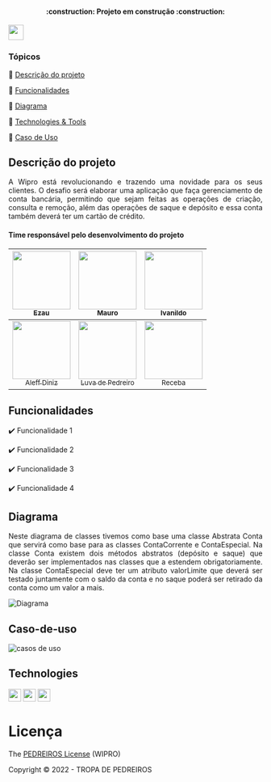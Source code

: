 <h4 align="center"> 
    :construction:  Projeto em construção  :construction:
</h4>



<span align="center">
<img src="https://raw.githubusercontent.com/iampavangandhi/iampavangandhi/master/gifs/Hi.gif" width="30px"> </h2>
</span>

### Tópicos 

:small_blue_diamond: [Descrição do projeto](#descrição-do-projeto)

:small_blue_diamond: [Funcionalidades](#funcionalidades)

:small_blue_diamond: [Diagrama](#diagrama)

:small_blue_diamond: [Technologies & Tools](#technologies)

:small_blue_diamond: [Caso de Uso](#caso-de-uso)



## Descrição do projeto 

<p align="justify">
A Wipro está revolucionando e trazendo uma novidade para os seus clientes. O desafio
será elaborar uma aplicação que faça gerenciamento de conta bancária, permitindo que
sejam feitas as operações de criação, consulta e remoção, além das operações de
saque e depósito e essa conta também deverá ter um cartão de crédito.

</p>


<h4>
Time responsável pelo desenvolvimento do projeto
</h4>




| [<img src="https://avatars.githubusercontent.com/u/60906775?v=4 " width=115 ><br><sub>Ezau</sub>](https://github.com/EzauMartins) | [<img src="https://avatars.githubusercontent.com/u/17453844?v=4" width=115><br><sub>Mauro</sub>](https://github.com/oliveiramauro) |  [<img src="https://avatars.githubusercontent.com/u/75269330?v=4" width=115><br><sub>Ivanildo</sub>](https://github.com/IvanRibeiro011) |
| :---: | :---: | :---:| 
[<img src="https://avatars.githubusercontent.com/u/42613597?v=4" width=115><br><sub>Aleff Diniz</sub>](https://github.com/AleffTrajano)|  [<img src="https://pbs.twimg.com/profile_images/1507228576256602128/C7D3Ltha_400x400.jpg" width=115><br><sub>Luva de Pedreiro</sub>](https://www.lance.com.br/fora-de-campo/receba-luva-de-pedreiro-se-torna-o-influenciador-de-futebol-com-mais-seguidores-do-instagram.html) |  [<img src="https://cf.shopee.com.br/file/b4e4ffcb1cedb4c3bfd284cc9332b990" width=115><br><sub>Receba</sub>](https://www.lance.com.br/fora-de-campo/receba-luva-de-pedreiro-se-torna-o-influenciador-de-futebol-com-mais-seguidores-do-instagram.html) |


## Funcionalidades

:heavy_check_mark: Funcionalidade 1  

:heavy_check_mark: Funcionalidade 2  

:heavy_check_mark: Funcionalidade 3  

:heavy_check_mark: Funcionalidade 4
    

## Diagrama
<p align="justify">
Neste diagrama de classes tivemos como base uma classe Abstrata Conta que servirá como base para as classes ContaCorrente e ContaEspecial. Na classe Conta existem dois métodos abstratos (depósito e saque) que deverão ser implementados nas classes que a estendem obrigatoriamente. Na classe ContaEspecial deve ter um atributo valorLimite que deverá ser testado juntamente com o saldo da conta e no saque poderá ser retirado da conta como um valor a mais.
</p>

![Diagrama](https://user-images.githubusercontent.com/42613597/162584981-8d63a673-30f3-46b7-9412-aad26360b398.png)

## Caso-de-uso

![casos de uso](https://user-images.githubusercontent.com/42613597/162586347-c043be7a-89a4-435c-8186-6fd8bdf838e7.png)


## Technologies

<p align="">
  
 <img src="https://img.shields.io/badge/-JAVA-CB3837?style=flat-square&logo=java&logoColor=white" height="25"/>
 <img src="https://img.shields.io/badge/-GitHub-181717?style=flat-square&logo=github" height="25"/>
 <img src="https://logosmarcas.net/wp-content/uploads/2021/03/Trello-Logo-2021-presente.jpg" height="25"/>
 </p>   
    
    
 # Licença 

The [PEDREIROS License]() (WIPRO)

Copyright :copyright: 2022 - TROPA DE PEDREIROS  

